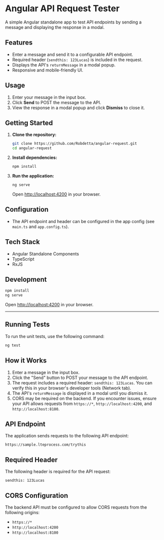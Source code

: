 # Angular API Request Tester

A simple Angular standalone app to test API endpoints by sending a message and displaying the response in a modal.

## Features

- Enter a message and send it to a configurable API endpoint.
- Required header (`sendthis: 123Lucas`) is included in the request.
- Displays the API's `returnMessage` in a modal popup.
- Responsive and mobile-friendly UI.

## Usage

1. Enter your message in the input box.
2. Click **Send** to POST the message to the API.
3. View the response in a modal popup and click **Dismiss** to close it.

## Getting Started

1.  **Clone the repository:**

    ```bash
    git clone https://github.com/Robdetta/angular-request.git
    cd angular-request
    ```

2.  **Install dependencies:**

    ```bash
    npm install
    ```

3.  **Run the application:**

    ```bash
    ng serve
    ```

    Open [http://localhost:4200](http://localhost:4200) in your browser.

## Configuration

- The API endpoint and header can be configured in the app config (see `main.ts` and `app.config.ts`).

## Tech Stack

- Angular Standalone Components
- TypeScript
- RxJS

## Development

```bash
npm install
ng serve
```

Open [http://localhost:4200](http://localhost:4200) in your browser.

---

## Running Tests

To run the unit tests, use the following command:

```bash
ng test
```

## How it Works

1.  Enter a message in the input box.
2.  Click the "Send" button to POST your message to the API endpoint.
3.  The request includes a required header: `sendthis: 123Lucas`. You can verify this in your browser's developer tools (Network tab).
4.  The API's `returnMessage` is displayed in a modal until you dismiss it.
5.  CORS may be required on the backend. If you encounter issues, ensure your API allows requests from `https://*`, `http://localhost:4200`, and `http://localhost:8100`.

## API Endpoint

The application sends requests to the following API endpoint:

`https://sample.lteprocess.com/trythis`

## Required Header

The following header is required for the API request:

`sendthis: 123Lucas`

## CORS Configuration

The backend API must be configured to allow CORS requests from the following origins:

- `https://*`
- `http://localhost:4200`
- `http://localhost:8100`
